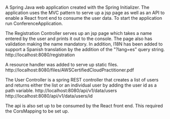 A Spring Java web application created with the Spring Initializer.  The application uses the MVC pattern to serve up a jsp page as well as an API to enable a React front end to consume the user data.  To start the application run ConferenceApplication.

The Registration Controller serves up an jsp page which takes a name entered by the user and prints it out to the console.  The page also has validation making the name mandatory.  In addition, I18N has been added to support a Spanish translation by the addition of the "?lang=es" query string.
http://localhost:8080/registration

A resource handler was added to serve up static files.
http://localhost:8080/files/AWSCertifiedCloudPractitioner.pdf

The User Controller is a spring REST controller that creates a list of users and returns either the list or an individual user by adding the user id as a path variable.
http://localhost:8080/api/v1/data/users
http://localhost:8080/api/v1/data/users/id

The api is also set up to be consumed by the React front end.  This required the CorsMapping to be set up.

